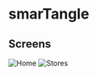 # smarTangle

## Screens

![Home](https://github.com/rahulsunil2/smarTangle/blob/master/DjangoApp/static/index.png)
![Stores](https://github.com/rahulsunil2/smarTangle/blob/master/DjangoApp/static/stores.png)
